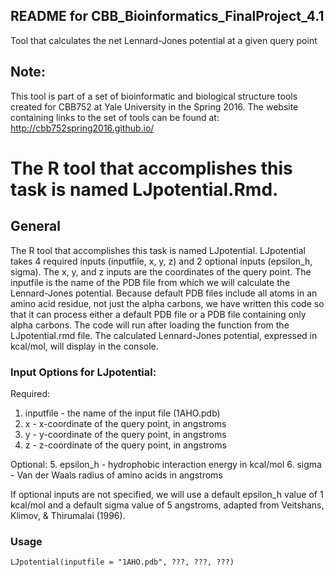 **README for CBB_Bioinformatics_FinalProject_4.1**
---------------------------------------------------------------
Tool that calculates the net Lennard-Jones potential at a given query point

## Note: 
This tool is part of a set of bioinformatic and biological structure tools created for CBB752 at Yale University in the Spring 2016. The website containing links to the set of tools can be found at: http://cbb752spring2016.github.io/

# The R tool that accomplishes this task is named LJpotential.Rmd.

## General

The R tool that accomplishes this task is named LJpotential. LJpotential takes 4 required inputs (inputfile, x, y, z) and 2 optional inputs (epsilon_h, sigma). The x, y, and z inputs are the coordinates of the query point. The inputfile is the name of the PDB file from which we will calculate the Lennard-Jones potential. Because default PDB files include all atoms in an amino acid residue, not just the alpha carbons, we have written this code so that it can process either a default PDB file or a PDB file containing only alpha carbons. The code will run after loading the function from the LJpotential.rmd file. The calculated Lennard-Jones potential, expressed in kcal/mol, will display in the console.

### Input Options for LJpotential:

Required:
1. inputfile - the name of the input file (1AHO.pdb)
2. x - x-coordinate of the query point, in angstroms
3. y - y-coordinate of the query point, in angstroms
4. z - z-coordinate of the query point, in angstroms

Optional:
5. epsilon_h - hydrophobic interaction energy in kcal/mol
6. sigma - Van der Waals radius of amino acids in angstroms

If optional inputs are not specified, we will use a default epsilon_h value of 1 kcal/mol and a default sigma value of 5 angstroms, adapted from Veitshans, Klimov, & Thirumalai (1996).

### Usage

```{r}
LJpotential(inputfile = "1AHO.pdb", ???, ???, ???)
```
